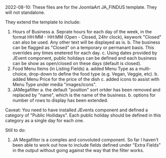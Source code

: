 2022-08-10:
These files are for the JoomlaArt JA_FINDUS template. They will not standalone.

They extend the template to include:

1. Hours of Business
   a. Seprate hours for each day of the week, in the format HH:MM - HH:MM (Open - Closed, 24hr clock), keywork "Closed" can also be used. Any other text will be displayed as is.
   b. The business can be flagged as "Closed" on a temporary or permanant basis. This overrides any times enetered for each day.
   c. Using dates provided by JEvent component, public holidays can be defined and each business can be show as open/closed on these days (default is closed).
2. Food Menu Items (in Listing Fields)
   a. added Menu Type as a multi-choice, drop-down to define the food type (e.g. Vegan, Veggie, etc).
   b. added Menu Price for the price of the dish
   c. added icons to assist with Menu Type under media "images/icons".
3. JAMegafilter
   a. the default "position" sort ortder has been removed and replaced by "name", which is the name of the business.
   b. options for number of rows to display has been extended.

Caveat: You need to have installed JEvents component and defined a category of "Public Hoilidays". Each public holiday should be defined in this category as a single day for each one.

Still to do:

1. JA Megafilter is a complex and convoluted component. So far I haven't been able to work out how to include fields defined under "Extra Fields" in the output without going against the way that the filter works.
